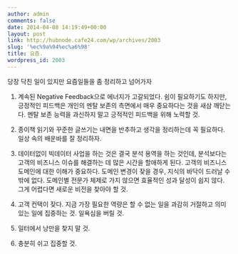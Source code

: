 ```yaml
---
author: admin
comments: false
date: 2014-04-08 14:19:49+00:00
layout: post
link: http://hubnode.cafe24.com/wp/archives/2003
slug: '%ec%9a%94%ec%a6%98'
title: 요즘.
wordpress_id: 2003
---
```


당장 닥친 일이 있지만 요즘일들을 좀 정리하고 넘어가자

1. 계속된 Negative Feedback으로 에너지가 고갈되었다. 쉼이 필요하기도 하지만, 긍정적인 피드백은 개인의 멘탈 보존의 측면에서 매우 중요하다는 것을 새삼 깨닫는다. 멘탈 보존 능력을 과신하지 말고 긍적적인 피드백을 위해 노력할 것.

2. 종이책 읽기와 꾸준한 글쓰기는 내면을 반추하고 생각을 정리하는데 꼭 필요하다. 일상 속의 배운바를 잘 정리하자. 

3. 데이터없이 빅데이터 사업을 하는 것은 결국 분석 용역을 하는 것인데, 분석보다는 고객의 비즈니스 이슈를 해결하는 데 많은 시간을 할애하게 된다. 고객의 비즈니스 도메인에 대한 이해가 중요하다. 도메인 변경이 잦을 경우, 지식의 바닥이 드러날 수 밖에 없다. 도메인별 전문가 체제로 가지 않으면 효율적인 성과 달성이 쉽지 않다. 그게 어렵다면 새로운 비전을 찾아야 할 것.

4. 고객 컨택이 잦다. 지금 가장 필요한 역량은 할 수 없는 일을 과감히 거절하고 의미 있는 일에 집중하는 것. 일욕심을 버릴 것.

5. 일터에서 낭만을 찾지 말 것.

6. 충분히 쉬고 집중할 것.


